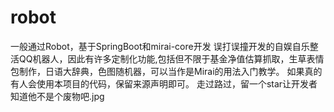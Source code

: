 # robot
一般通过Robot，基于SpringBoot和mirai-core开发
误打误撞开发的自娱自乐整活QQ机器人，因此有许多定制化功能,包括但不限于基金净值估算抓取，生草表情包制作，日语大辞典，色图随机器，可以当作是Mirai的用法入门教学。
如果真的有人会使用本项目的代码，保留来源声明即可。
走过路过，留一个star让开发者知道他不是个废物吧.jpg
